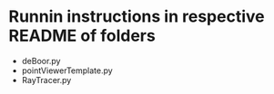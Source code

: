 # Runnin instructions in respective README of folders

- deBoor.py
- pointViewerTemplate.py
- RayTracer.py